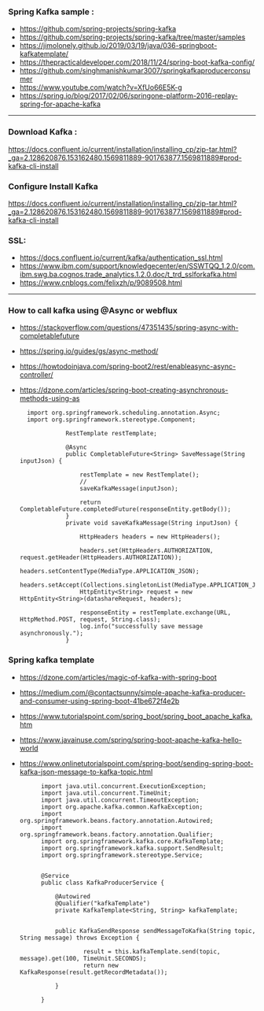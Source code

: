 ### Spring Kafka sample :
- https://github.com/spring-projects/spring-kafka
- https://github.com/spring-projects/spring-kafka/tree/master/samples
- https://jimolonely.github.io/2019/03/19/java/036-springboot-kafkatemplate/
- https://thepracticaldeveloper.com/2018/11/24/spring-boot-kafka-config/
- https://github.com/singhmanishkumar3007/springkafkaproducerconsumer
- https://www.youtube.com/watch?v=XfUo66E5K-g
- https://spring.io/blog/2017/02/06/springone-platform-2016-replay-spring-for-apache-kafka
---------------------------------------------------

### Download Kafka :
https://docs.confluent.io/current/installation/installing_cp/zip-tar.html?_ga=2.128620876.153162480.1569811889-901763877.1569811889#prod-kafka-cli-install

### Configure Install Kafka
https://docs.confluent.io/current/installation/installing_cp/zip-tar.html?_ga=2.128620876.153162480.1569811889-901763877.1569811889#prod-kafka-cli-install

### SSL:
- https://docs.confluent.io/current/kafka/authentication_ssl.html
- https://www.ibm.com/support/knowledgecenter/en/SSWTQQ_1.2.0/com.ibm.swg.ba.cognos.trade_analytics.1.2.0.doc/t_trd_sslforkafka.html
- https://www.cnblogs.com/felixzh/p/9089508.html

---------------------------------------------------
### How to call kafka using @Async or webflux

 - https://stackoverflow.com/questions/47351435/spring-async-with-completablefuture
 - https://spring.io/guides/gs/async-method/
 - https://howtodoinjava.com/spring-boot2/rest/enableasync-async-controller/
 - https://dzone.com/articles/spring-boot-creating-asynchronous-methods-using-as
 
      

         import org.springframework.scheduling.annotation.Async;
         import org.springframework.stereotype.Component;

					RestTemplate restTemplate;

					@Async
					public CompletableFuture<String> SaveMessage(String inputJson) {

						restTemplate = new RestTemplate();
						//
						saveKafkaMessage(inputJson);
						
						return CompletableFuture.completedFuture(responseEntity.getBody());
					}
					private void saveKafkaMessage(String inputJson) {
						
						HttpHeaders headers = new HttpHeaders();
						
						headers.set(HttpHeaders.AUTHORIZATION, request.getHeader(HttpHeaders.AUTHORIZATION));
						headers.setContentType(MediaType.APPLICATION_JSON);
						headers.setAccept(Collections.singletonList(MediaType.APPLICATION_JSON));
						HttpEntity<String> request = new HttpEntity<String>(datashareRequest, headers);
					
						responseEntity = restTemplate.exchange(URL, HttpMethod.POST, request, String.class);
						log.info("successfully save message asynchronously.");
					}
					
					
### Spring kafka template

- https://dzone.com/articles/magic-of-kafka-with-spring-boot
- https://medium.com/@contactsunny/simple-apache-kafka-producer-and-consumer-using-spring-boot-41be672f4e2b
- https://www.tutorialspoint.com/spring_boot/spring_boot_apache_kafka.htm
- https://www.javainuse.com/spring/spring-boot-apache-kafka-hello-world
- https://www.onlinetutorialspoint.com/spring-boot/sending-spring-boot-kafka-json-message-to-kafka-topic.html



			import java.util.concurrent.ExecutionException;
			import java.util.concurrent.TimeUnit;
			import java.util.concurrent.TimeoutException;
			import org.apache.kafka.common.KafkaException;
			import org.springframework.beans.factory.annotation.Autowired;
			import org.springframework.beans.factory.annotation.Qualifier;
			import org.springframework.kafka.core.KafkaTemplate;
			import org.springframework.kafka.support.SendResult;
			import org.springframework.stereotype.Service;


			@Service
			public class KafkaProducerService {
				
				@Autowired
				@Qualifier("kafkaTemplate")
				private KafkaTemplate<String, String> kafkaTemplate;
				
				
				public KafkaSendResponse sendMessageToKafka(String topic, String message) throws Exception {
					
						result = this.kafkaTemplate.send(topic, message).get(100, TimeUnit.SECONDS);
						return new KafkaResponse(result.getRecordMetadata());
					
				}

			}




